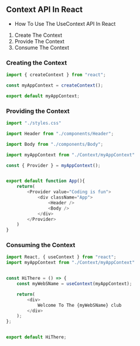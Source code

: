 ## Context API In React

- How To Use The UseContext API In React

1. Create The Context
2. Provide The Context
3. Consume The Context


### Creating the Context

```js
import { createContext } from "react";

const myAppContext = createContext();

export default myAppContext;

```


### Providing the Context

```js
import "./styles.css"

import Header from "./components/Header";

import Body from "./components/Body";

import myAppContext from "./Context/myAppContext"

const { Provider } = myAppContext();


export default function App(){
    return(
        <Provider value="Coding is fun">
            <div className="App">
                <Header />
                <Body />
            </div>
        </Provider>
    )
}

```



### Consuming the Context

```js
import React, { useContext } from "react";
import myAppContext from "./Context/myAppContext"


const HiThere = () => {
    const myWebSName = useContext(myAppContext);

    return(
        <div>
            Welcome To The {myWebSName} club
        </div>
    );
};


export default HiThere;

```